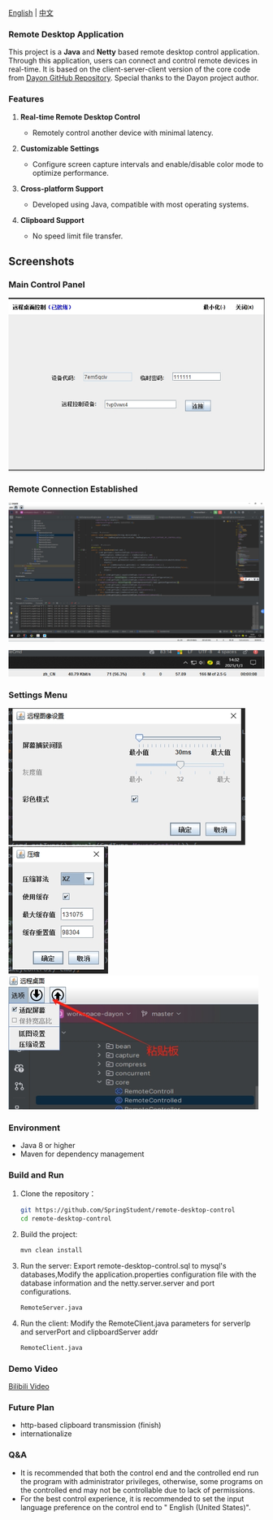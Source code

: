 [English](README.md) | [中文](README_zh.md)

### Remote Desktop Application

This project is a **Java** and **Netty** based remote desktop control application. Through this application, users can
connect and control remote devices in real-time. It is based on the client-server-client version of the core code
from [Dayon GitHub Repository](https://github.com/RetGal/Dayon). Special thanks to the Dayon project author.

### Features

1. **Real-time Remote Desktop Control**
    * Remotely control another device with minimal latency.

2. **Customizable Settings**
    * Configure screen capture intervals and enable/disable color mode to optimize performance.

3. **Cross-platform Support**
    * Developed using Java, compatible with most operating systems.

4. **Clipboard Support**
    * No speed limit file transfer.

## Screenshots

### Main Control Panel

![remote-desktop-control](z_launcher.png)

### Remote Connection Established

![remote-desktop-control](z_screen.png)

![remote-desktop-control](z_monitor.png)

### Settings Menu

![remote-desktop-control](z_screen_setting.png)
![remote-desktop-control](z_compress_setting.png)
![remote-desktop-control](z_clipboard.png)

### Environment

* Java 8 or higher
* Maven for dependency management

### Build and Run

1. Clone the repository：
   ```bash
   git https://github.com/SpringStudent/remote-desktop-control
   cd remote-desktop-control
   ```

2. Build the project:
   ```bash
   mvn clean install
   ```

3. Run the server: Export remote-desktop-control.sql to mysql's databases,Modify the application.properties configuration file with the database information and the
   netty.server.server and port configurations.
   ```bash
   RemoteServer.java
   ```

4. Run the client: Modify the RemoteClient.java parameters for serverIp and serverPort and clipboardServer addr
   ```bash
   RemoteClient.java
   ```
### Demo Video

[Bilibili Video](https://www.bilibili.com/video/BV11qNCeNEoZ/)

### Future Plan

* http-based clipboard transmission (finish)
* internationalize  

### Q&A

* It is recommended that both the control end and the controlled end run the program with administrator privileges,
  otherwise, some programs on the controlled end may not be controllable due to lack of permissions.
* For the best control experience, it is recommended to set the input language preference on the control end to "
  English (United States)".